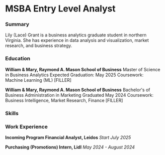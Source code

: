 # MSBA Entry Level Analyst

### Summary
Lily (Lace) Grant is a business analytics graduate student in northern Virginia. She has experience in data analysis and visualization, market research, and business strategy.

### Education
**William & Mary, Raymond A. Mason School of Business**
Master of Science in Business Analytics
Expected Graduation: May 2025
    Coursework: Machine Learning (ML)
    [FILLER]

**William & Mary, Raymond A. Mason School of Business**
Bachelor's of Business Administration in Marketing
Graduated May 2024
    Coursework: Business Intelligence, Market Research, Finance
    [FILLER]

### Skills

### Work Experience
**Incoming Program Financial Analyst, Leidos**
*Start July 2025*

**Purchasing (Promotions) Intern, Lidl**
*May 2024 - August 2024*
